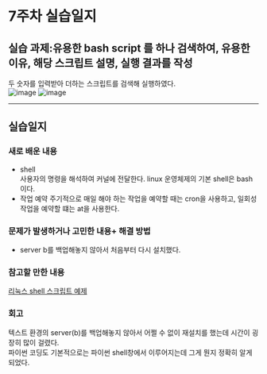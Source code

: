 # 7주차 실습일지

## 실습 과제:유용한 bash script 를 하나 검색하여, 유용한 이유, 해당 스크립트 설명, 실행 결과를 작성  
두 숫자를 입력받아 더하는 스크립트를 검색해 실행하였다.    
![image](https://user-images.githubusercontent.com/80257523/115287374-2a788680-a18b-11eb-93e3-87bbc922a345.png)
![image](https://user-images.githubusercontent.com/80257523/115287667-7f1c0180-a18b-11eb-82f6-0b200525f08d.png)

- - -
## 실습일지

### 새로 배운 내용
* shell    
사용자의 명령을 해석하여 커널에 전달한다. linux 운영체제의 기본 shell은 bash이다.
* 작업 예약
주기적으로 매일 해야 하는 작업을 예약할 때는 cron을 사용하고, 일회성 작업을 예약할 떄는 at을 사용한다.    

### 문제가 발생하거나 고민한 내용+ 해결 방법
* server b를 백업해놓지 않아서 처음부터 다시 설치했다.    
### 참고할 만한 내용
 [리눅스 shell 스크립트 예제](https://m.blog.naver.com/hanajava/221609955404)    
### 회고
텍스트 환경의 server(b)를 백업해놓지 않아서 어쩔 수 없이 재설치를 했는데 시간이 굉장히 많이 걸렸다.     
파이썬 코딩도 기본적으로는 파이썬 shell창에서 이루어지는데 그게 뭔지 정확히 알게 되었다.    
